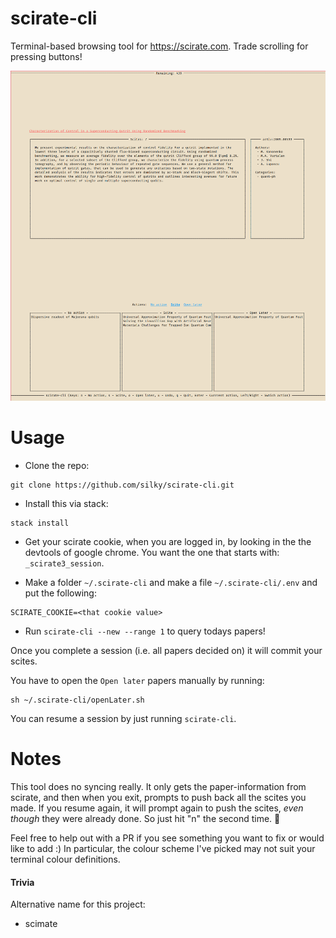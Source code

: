 # scirate-cli

Terminal-based browsing tool for <https://scirate.com>. Trade scrolling for
pressing buttons!


![](./images/scirate-cli.png)


# Usage

- Clone the repo:

```
git clone https://github.com/silky/scirate-cli.git
```

- Install this via stack: 

```
stack install
```

- Get your scirate cookie, when you are logged in, by looking in the
   the devtools of google chrome. You want the one that starts with:
   `_scirate3_session`.

- Make a folder `~/.scirate-cli` and make a file `~/.scirate-cli/.env` and
   put the following:

```
SCIRATE_COOKIE=<that cookie value>
```

- Run `scirate-cli --new --range 1` to query todays papers!


Once you complete a session (i.e. all papers decided on) it will commit your
scites.

You have to open the `Open later` papers manually by running:

```
sh ~/.scirate-cli/openLater.sh
```

You can resume a session by just running `scirate-cli`.

# Notes

This tool does no syncing really. It only gets the paper-information from
scirate, and then when you exit, prompts to push back all the scites you made.
If you resume again, it will prompt again to push the scites, _even though_
they were already done. So just hit "n" the second time. :shrug:

Feel free to help out with a PR if you see something you want to fix or would
like to add :) In particular, the colour scheme I've picked may not suit your
terminal colour definitions.

#### Trivia

Alternative name for this project:

- scimate

